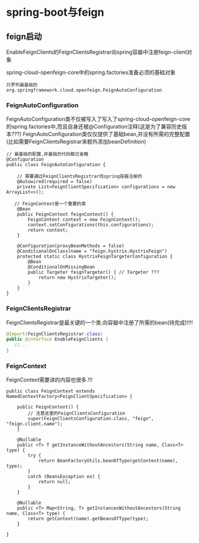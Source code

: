 # spring-boot与feign


## feign启动


EnableFeignClients的FeignClientsRegistrar向spring容器中注册feign-client对象

spring-cloud-openfeign-core中的spring.factories准备必须的基础对象
```text
只罗列最基础的
org.springframework.cloud.openfeign.FeignAutoConfiguration
```

### FeignAutoConfiguration

FeignAutoConfiguration类不仅被写入了写入了spring-cloud-openfeign-core的spring.factories中,而且自身还被@Configuration注释(这是为了兼容历史版本???)
FeignAutoConfiguration类仅仅提供了基础bean,并没有所需的完整配置(比如需要FeignClientsRegistrar来额外添加beanDefinition)

```text
// 最基础的配置,非基础的代码都已省略
@Configuration
public class FeignAutoConfiguration {

    // 需要通过FeignClientsRegistrar向spring容器注册的
	@Autowired(required = false)
	private List<FeignClientSpecification> configurations = new ArrayList<>();

   // FeignContext是一个重要的类
	@Bean
	public FeignContext feignContext() {
		FeignContext context = new FeignContext();
		context.setConfigurations(this.configurations);
		return context;
	}

	@Configuration(proxyBeanMethods = false)
	@ConditionalOnClass(name = "feign.hystrix.HystrixFeign")
	protected static class HystrixFeignTargeterConfiguration {
		@Bean
		@ConditionalOnMissingBean
		public Targeter feignTargeter() { // Targeter ???
			return new HystrixTargeter(); 
		}
	}
}
```



### FeignClientsRegistrar

FeignClientsRegistrar是最关键的一个类.向容器中注册了所需的bean(待完成)!!!!

```java
@Import(FeignClientsRegistrar.class)
public @interface EnableFeignClients {
   //...
}
```


### FeignContext

FeignContext需要讲的内容也很多.!!!

```text
public class FeignContext extends NamedContextFactory<FeignClientSpecification> {

	public FeignContext() {
	    // 注意这里的FeignClientsConfiguration
		super(FeignClientsConfiguration.class, "feign", "feign.client.name");
	}

	@Nullable
	public <T> T getInstanceWithoutAncestors(String name, Class<T> type) {
		try {
			return BeanFactoryUtils.beanOfType(getContext(name), type);
		}
		catch (BeansException ex) {
			return null;
		}
	}

	@Nullable
	public <T> Map<String, T> getInstancesWithoutAncestors(String name, Class<T> type) {
		return getContext(name).getBeansOfType(type);
	}

}
```
